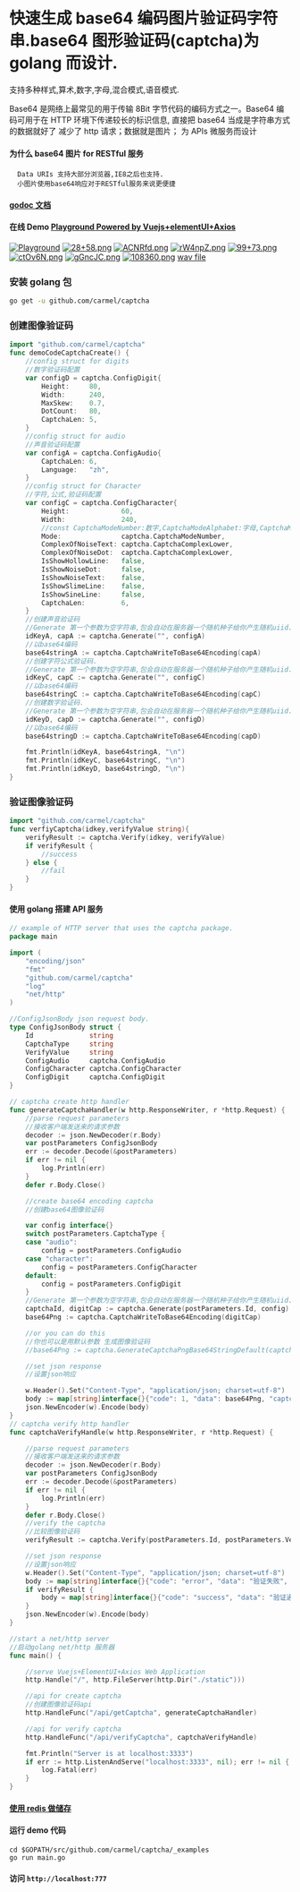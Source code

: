 # 快速生成 base64 编码图片验证码字符串.base64 图形验证码(captcha)为 golang 而设计.

支持多种样式,算术,数字,字母,混合模式,语音模式.

Base64 是网络上最常见的用于传输 8Bit 字节代码的编码方式之一。Base64 编码可用于在 HTTP 环境下传递较长的标识信息, 直接把 base64 当成是字符串方式的数据就好了
减少了 http 请求；数据就是图片；
为 APIs 微服务而设计

#### 为什么 base64 图片 for RESTful 服务

      Data URIs 支持大部分浏览器,IE8之后也支持.
      小图片使用base64响应对于RESTful服务来说更便捷

#### [godoc 文档](https://godoc.org/github.com/carmel/captcha)

#### 在线 Demo [Playground Powered by Vuejs+elementUI+Axios](http://captcha.mojotv.cn)

[![Playground](https://raw.githubusercontent.com/mojocn/captcha/master/examples/static/captcha.png "Playground")](http://captcha.mojotv.cn/ "Playground")
[![28+58.png](https://raw.githubusercontent.com/mojocn/captcha/master/examples/static/28%2B58%3D%3F.png)](http://captcha.mojotv.cn/ "Playground")
[![ACNRfd.png](https://raw.githubusercontent.com/mojocn/captcha/master/examples/static/ACNRfd.png)](http://captcha.mojotv.cn/ "Playground")
[![rW4npZ.png](https://raw.githubusercontent.com/mojocn/captcha/master/examples/static/rW4npZ.png)](http://captcha.mojotv.cn/ "Playground")
[![99+73.png](https://raw.githubusercontent.com/mojocn/captcha/master/examples/static/99%2B73%3D%3F.png)](http://captcha.mojotv.cn/ "Playground")
[![ctOv6N.png](https://raw.githubusercontent.com/mojocn/captcha/master/examples/static/ctOv6N.png)](http://captcha.mojotv.cn/ "Playground")
[![gGncJC.png](https://raw.githubusercontent.com/mojocn/captcha/master/examples/static/gGncJC.png)](http://captcha.mojotv.cn/ "Playground")
[![108360.png](https://raw.githubusercontent.com/mojocn/captcha/master/examples/static/108360.png)](http://captcha.mojotv.cn/ "Playground")
[wav file](https://raw.githubusercontent.com/mojocn/captcha/master/examples/static/1lNMVxfysfSQJXvjR1LX.wav)

### 安装 golang 包

```sh
go get -u github.com/carmel/captcha
```

### 创建图像验证码

```go
import "github.com/carmel/captcha"
func demoCodeCaptchaCreate() {
	//config struct for digits
	//数字验证码配置
	var configD = captcha.ConfigDigit{
		Height:     80,
		Width:      240,
		MaxSkew:    0.7,
		DotCount:   80,
		CaptchaLen: 5,
	}
	//config struct for audio
	//声音验证码配置
	var configA = captcha.ConfigAudio{
		CaptchaLen: 6,
		Language:   "zh",
	}
	//config struct for Character
	//字符,公式,验证码配置
	var configC = captcha.ConfigCharacter{
		Height:             60,
		Width:              240,
		//const CaptchaModeNumber:数字,CaptchaModeAlphabet:字母,CaptchaModeArithmetic:算术,CaptchaModeNumberAlphabet:数字字母混合.
		Mode:               captcha.CaptchaModeNumber,
		ComplexOfNoiseText: captcha.CaptchaComplexLower,
		ComplexOfNoiseDot:  captcha.CaptchaComplexLower,
		IsShowHollowLine:   false,
		IsShowNoiseDot:     false,
		IsShowNoiseText:    false,
		IsShowSlimeLine:    false,
		IsShowSineLine:     false,
		CaptchaLen:         6,
	}
	//创建声音验证码
	//Generate 第一个参数为空字符串,包会自动在服务器一个随机种子给你产生随机uiid.
	idKeyA, capA := captcha.Generate("", configA)
	//以base64编码
	base64stringA := captcha.CaptchaWriteToBase64Encoding(capA)
	//创建字符公式验证码.
	//Generate 第一个参数为空字符串,包会自动在服务器一个随机种子给你产生随机uiid.
	idKeyC, capC := captcha.Generate("", configC)
	//以base64编码
	base64stringC := captcha.CaptchaWriteToBase64Encoding(capC)
	//创建数字验证码.
	//Generate 第一个参数为空字符串,包会自动在服务器一个随机种子给你产生随机uiid.
	idKeyD, capD := captcha.Generate("", configD)
	//以base64编码
	base64stringD := captcha.CaptchaWriteToBase64Encoding(capD)

	fmt.Println(idKeyA, base64stringA, "\n")
	fmt.Println(idKeyC, base64stringC, "\n")
	fmt.Println(idKeyD, base64stringD, "\n")
}

```

### 验证图像验证码

```go
import "github.com/carmel/captcha"
func verfiyCaptcha(idkey,verifyValue string){
    verifyResult := captcha.Verify(idkey, verifyValue)
    if verifyResult {
        //success
    } else {
        //fail
    }
}
```

#### 使用 golang 搭建 API 服务

```go
// example of HTTP server that uses the captcha package.
package main

import (
	"encoding/json"
	"fmt"
	"github.com/carmel/captcha"
	"log"
	"net/http"
)

//ConfigJsonBody json request body.
type ConfigJsonBody struct {
	Id              string
	CaptchaType     string
	VerifyValue     string
	ConfigAudio     captcha.ConfigAudio
	ConfigCharacter captcha.ConfigCharacter
	ConfigDigit     captcha.ConfigDigit
}

// captcha create http handler
func generateCaptchaHandler(w http.ResponseWriter, r *http.Request) {
	//parse request parameters
	//接收客户端发送来的请求参数
	decoder := json.NewDecoder(r.Body)
	var postParameters ConfigJsonBody
	err := decoder.Decode(&postParameters)
	if err != nil {
		log.Println(err)
	}
	defer r.Body.Close()

	//create base64 encoding captcha
	//创建base64图像验证码

	var config interface{}
	switch postParameters.CaptchaType {
	case "audio":
		config = postParameters.ConfigAudio
	case "character":
		config = postParameters.ConfigCharacter
	default:
		config = postParameters.ConfigDigit
	}
	//Generate 第一个参数为空字符串,包会自动在服务器一个随机种子给你产生随机uiid.
	captchaId, digitCap := captcha.Generate(postParameters.Id, config)
	base64Png := captcha.CaptchaWriteToBase64Encoding(digitCap)

	//or you can do this
	//你也可以是用默认参数 生成图像验证码
	//base64Png := captcha.GenerateCaptchaPngBase64StringDefault(captchaId)

	//set json response
	//设置json响应

	w.Header().Set("Content-Type", "application/json; charset=utf-8")
	body := map[string]interface{}{"code": 1, "data": base64Png, "captchaId": captchaId, "msg": "success"}
	json.NewEncoder(w).Encode(body)
}
// captcha verify http handler
func captchaVerifyHandle(w http.ResponseWriter, r *http.Request) {

	//parse request parameters
	//接收客户端发送来的请求参数
	decoder := json.NewDecoder(r.Body)
	var postParameters ConfigJsonBody
	err := decoder.Decode(&postParameters)
	if err != nil {
		log.Println(err)
	}
	defer r.Body.Close()
	//verify the captcha
	//比较图像验证码
	verifyResult := captcha.Verify(postParameters.Id, postParameters.VerifyValue)

	//set json response
	//设置json响应
	w.Header().Set("Content-Type", "application/json; charset=utf-8")
	body := map[string]interface{}{"code": "error", "data": "验证失败", "msg": "captcha failed"}
	if verifyResult {
		body = map[string]interface{}{"code": "success", "data": "验证通过", "msg": "captcha verified"}
	}
	json.NewEncoder(w).Encode(body)
}

//start a net/http server
//启动golang net/http 服务器
func main() {

	//serve Vuejs+ElementUI+Axios Web Application
	http.Handle("/", http.FileServer(http.Dir("./static")))

	//api for create captcha
	//创建图像验证码api
	http.HandleFunc("/api/getCaptcha", generateCaptchaHandler)

	//api for verify captcha
	http.HandleFunc("/api/verifyCaptcha", captchaVerifyHandle)

	fmt.Println("Server is at localhost:3333")
	if err := http.ListenAndServe("localhost:3333", nil); err != nil {
		log.Fatal(err)
	}
}
```

#### [使用 redis 做储存](examples_redis/main.go)

#### 运行 demo 代码

    cd $GOPATH/src/github.com/carmel/captcha/_examples
    go run main.go

#### 访问 `http://localhost:777`
